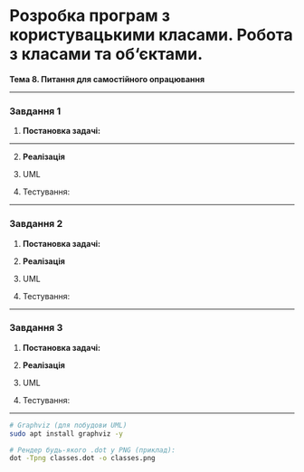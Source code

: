 # Розробка програм з користувацькими класами. Робота з класами та об‘єктами.

**Тема 8. Питання для самостійного опрацювання**

---

### Завдання 1

1) **Постановка задачі:**



---

2) **Реалізація**



3) UML



4) Тестування:



---

### Завдання 2

1) **Постановка задачі:**



2) **Реалізація**



3) UML



4) Тестування:



---

### Завдання 3

1) **Постановка задачі:**



2) **Реалізація**



3) UML



4) Тестування:



---

```bash
# Graphviz (для побудови UML)
sudo apt install graphviz -y

# Рендер будь-якого .dot у PNG (приклад):
dot -Tpng classes.dot -o classes.png
```